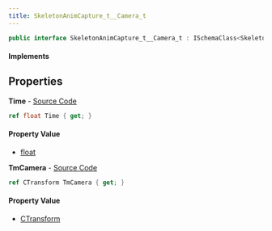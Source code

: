 ```yaml
---
title: SkeletonAnimCapture_t__Camera_t
---
```


```csharp
public interface SkeletonAnimCapture_t__Camera_t : ISchemaClass<SkeletonAnimCapture_t__Camera_t>, ISchemaField, ISchemaClass, INativeHandle
```

#### Implements

## Properties

**Time** - [Source Code](https://github.com/swiftly-solution/swiftlys2/blob/main/managed/src/SwiftlyS2.Generated/Schemas/Interfaces/SkeletonAnimCapture_t__Camera_t.cs#L18)

```csharp
ref float Time { get; }
```

#### Property Value

- [float](https://learn.microsoft.com/dotnet/api/system.single)

**TmCamera** - [Source Code](https://github.com/swiftly-solution/swiftlys2/blob/main/managed/src/SwiftlyS2.Generated/Schemas/Interfaces/SkeletonAnimCapture_t__Camera_t.cs#L16)

```csharp
ref CTransform TmCamera { get; }
```

#### Property Value

- [CTransform](/docs/api/shared/natives/ctransform)

